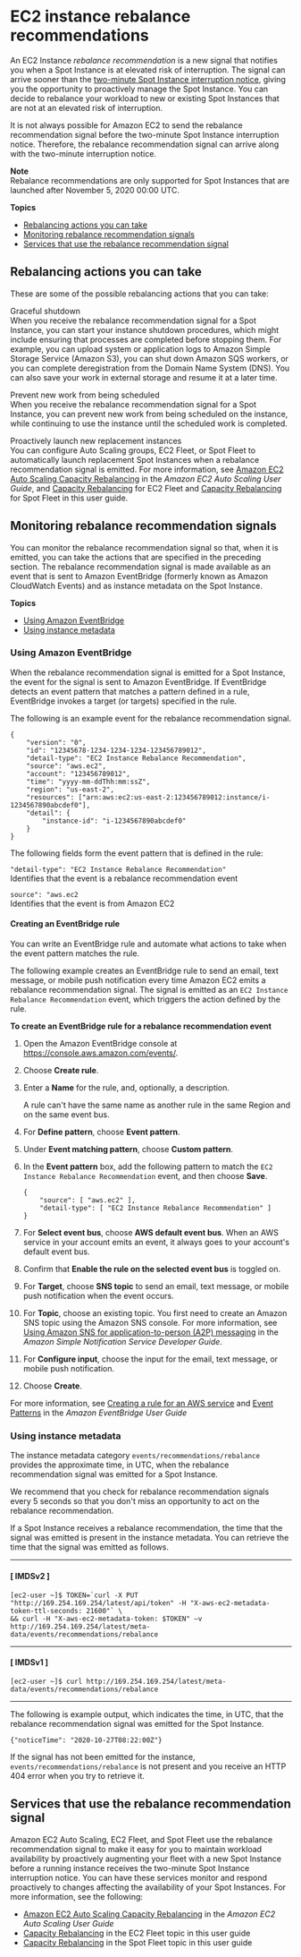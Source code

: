 # EC2 instance rebalance recommendations<a name="rebalance-recommendations"></a>

An EC2 Instance *rebalance recommendation* is a new signal that notifies you when a Spot Instance is at elevated risk of interruption\. The signal can arrive sooner than the [two\-minute Spot Instance interruption notice](spot-interruptions.md#spot-instance-termination-notices), giving you the opportunity to proactively manage the Spot Instance\. You can decide to rebalance your workload to new or existing Spot Instances that are not at an elevated risk of interruption\.

It is not always possible for Amazon EC2 to send the rebalance recommendation signal before the two\-minute Spot Instance interruption notice\. Therefore, the rebalance recommendation signal can arrive along with the two\-minute interruption notice\.

**Note**  
Rebalance recommendations are only supported for Spot Instances that are launched after November 5, 2020 00:00 UTC\.

**Topics**
+ [Rebalancing actions you can take](#rebalancing-actions)
+ [Monitoring rebalance recommendation signals](#monitor-rebalance-recommendations)
+ [Services that use the rebalance recommendation signal](#services-using-rebalance-rec-signal)

## Rebalancing actions you can take<a name="rebalancing-actions"></a>

These are some of the possible rebalancing actions that you can take:

Graceful shutdown  
When you receive the rebalance recommendation signal for a Spot Instance, you can start your instance shutdown procedures, which might include ensuring that processes are completed before stopping them\. For example, you can upload system or application logs to Amazon Simple Storage Service \(Amazon S3\), you can shut down Amazon SQS workers, or you can complete deregistration from the Domain Name System \(DNS\)\. You can also save your work in external storage and resume it at a later time\.

Prevent new work from being scheduled  
When you receive the rebalance recommendation signal for a Spot Instance, you can prevent new work from being scheduled on the instance, while continuing to use the instance until the scheduled work is completed\.

Proactively launch new replacement instances  
You can configure Auto Scaling groups, EC2 Fleet, or Spot Fleet to automatically launch replacement Spot Instances when a rebalance recommendation signal is emitted\. For more information, see [Amazon EC2 Auto Scaling Capacity Rebalancing](https://docs.aws.amazon.com/autoscaling/ec2/userguide/capacity-rebalance.html) in the *Amazon EC2 Auto Scaling User Guide*, and [Capacity Rebalancing](ec2-fleet-configuration-strategies.md#ec2-fleet-capacity-rebalance) for EC2 Fleet and [Capacity Rebalancing](spot-fleet.md#spot-fleet-capacity-rebalance) for Spot Fleet in this user guide\.

## Monitoring rebalance recommendation signals<a name="monitor-rebalance-recommendations"></a>

You can monitor the rebalance recommendation signal so that, when it is emitted, you can take the actions that are specified in the preceding section\. The rebalance recommendation signal is made available as an event that is sent to Amazon EventBridge \(formerly known as Amazon CloudWatch Events\) and as instance metadata on the Spot Instance\.

**Topics**
+ [Using Amazon EventBridge](#cp-eventbridge)
+ [Using instance metadata](#cp-instance-metadata)

### Using Amazon EventBridge<a name="cp-eventbridge"></a>

When the rebalance recommendation signal is emitted for a Spot Instance, the event for the signal is sent to Amazon EventBridge\. If EventBridge detects an event pattern that matches a pattern defined in a rule, EventBridge invokes a target \(or targets\) specified in the rule\.

The following is an example event for the rebalance recommendation signal\.

```
{
    "version": "0",
    "id": "12345678-1234-1234-1234-123456789012",
    "detail-type": "EC2 Instance Rebalance Recommendation",
    "source": "aws.ec2",
    "account": "123456789012",
    "time": "yyyy-mm-ddThh:mm:ssZ",
    "region": "us-east-2",
    "resources": ["arn:aws:ec2:us-east-2:123456789012:instance/i-1234567890abcdef0"],
    "detail": {
        "instance-id": "i-1234567890abcdef0"
    }
}
```

The following fields form the event pattern that is defined in the rule:

`"detail-type": "EC2 Instance Rebalance Recommendation"`  
Identifies that the event is a rebalance recommendation event

`source": "aws.ec2`  
Identifies that the event is from Amazon EC2

#### Creating an EventBridge rule<a name="cp-eventbridge-rule"></a>

You can write an EventBridge rule and automate what actions to take when the event pattern matches the rule\.

The following example creates an EventBridge rule to send an email, text message, or mobile push notification every time Amazon EC2 emits a rebalance recommendation signal\. The signal is emitted as an `EC2 Instance Rebalance Recommendation` event, which triggers the action defined by the rule\.

**To create an EventBridge rule for a rebalance recommendation event**

1. Open the Amazon EventBridge console at [https://console\.aws\.amazon\.com/events/](https://console.aws.amazon.com/events/)\.

1. Choose **Create rule**\.

1. Enter a **Name** for the rule, and, optionally, a description\.

   A rule can't have the same name as another rule in the same Region and on the same event bus\.

1. For **Define pattern**, choose **Event pattern**\.

1. Under **Event matching pattern**, choose **Custom pattern**\.

1. In the **Event pattern** box, add the following pattern to match the `EC2 Instance Rebalance Recommendation` event, and then choose **Save**\.

   ```
   {
       "source": [ "aws.ec2" ],
       "detail-type": [ "EC2 Instance Rebalance Recommendation" ]
   }
   ```

1. For **Select event bus**, choose **AWS default event bus**\. When an AWS service in your account emits an event, it always goes to your account's default event bus\.

1. Confirm that **Enable the rule on the selected event bus** is toggled on\. 

1. For **Target**, choose **SNS topic** to send an email, text message, or mobile push notification when the event occurs\.

1. For **Topic**, choose an existing topic\. You first need to create an Amazon SNS topic using the Amazon SNS console\. For more information, see [Using Amazon SNS for application\-to\-person \(A2P\) messaging](https://docs.aws.amazon.com/sns/latest/dg/sns-user-notifications.html) in the *Amazon Simple Notification Service Developer Guide*\.

1. For **Configure input**, choose the input for the email, text message, or mobile push notification\.

1. Choose **Create**\.

For more information, see [Creating a rule for an AWS service](https://docs.aws.amazon.com/eventbridge/latest/userguide/create-eventbridge-rule.html) and [Event Patterns](https://docs.aws.amazon.com/eventbridge/latest/userguide/filtering-examples-structure.html) in the *Amazon EventBridge User Guide*

### Using instance metadata<a name="cp-instance-metadata"></a>

The instance metadata category `events/recommendations/rebalance` provides the approximate time, in UTC, when the rebalance recommendation signal was emitted for a Spot Instance\.

We recommend that you check for rebalance recommendation signals every 5 seconds so that you don't miss an opportunity to act on the rebalance recommendation\.

If a Spot Instance receives a rebalance recommendation, the time that the signal was emitted is present in the instance metadata\. You can retrieve the time that the signal was emitted as follows\.

------
#### [ IMDSv2 ]

```
[ec2-user ~]$ TOKEN=`curl -X PUT "http://169.254.169.254/latest/api/token" -H "X-aws-ec2-metadata-token-ttl-seconds: 21600"` \
&& curl -H "X-aws-ec2-metadata-token: $TOKEN" –v http://169.254.169.254/latest/meta-data/events/recommendations/rebalance
```

------
#### [ IMDSv1 ]

```
[ec2-user ~]$ curl http://169.254.169.254/latest/meta-data/events/recommendations/rebalance
```

------

The following is example output, which indicates the time, in UTC, that the rebalance recommendation signal was emitted for the Spot Instance\.

```
{"noticeTime": "2020-10-27T08:22:00Z"}
```

If the signal has not been emitted for the instance, `events/recommendations/rebalance` is not present and you receive an HTTP 404 error when you try to retrieve it\.

## Services that use the rebalance recommendation signal<a name="services-using-rebalance-rec-signal"></a>

Amazon EC2 Auto Scaling, EC2 Fleet, and Spot Fleet use the rebalance recommendation signal to make it easy for you to maintain workload availability by proactively augmenting your fleet with a new Spot Instance before a running instance receives the two\-minute Spot Instance interruption notice\. You can have these services monitor and respond proactively to changes affecting the availability of your Spot Instances\. For more information, see the following:
+ [Amazon EC2 Auto Scaling Capacity Rebalancing](https://docs.aws.amazon.com/autoscaling/ec2/userguide/capacity-rebalance.html) in the *Amazon EC2 Auto Scaling User Guide*
+ [Capacity Rebalancing](ec2-fleet-configuration-strategies.md#ec2-fleet-capacity-rebalance) in the EC2 Fleet topic in this user guide
+ [Capacity Rebalancing](spot-fleet.md#spot-fleet-capacity-rebalance) in the Spot Fleet topic in this user guide